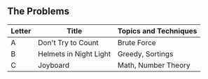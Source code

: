 ## The Problems

|  Letter | Title                     | Topics and Techniques       |
|---------|---------------------------|-----------------------------|
|  A | Don't Try to Count       | Brute Force                  |
|  B | Helmets in Night Light        | Greedy, Sortings             |
|  C | Joyboard        | Math, Number Theory           |





